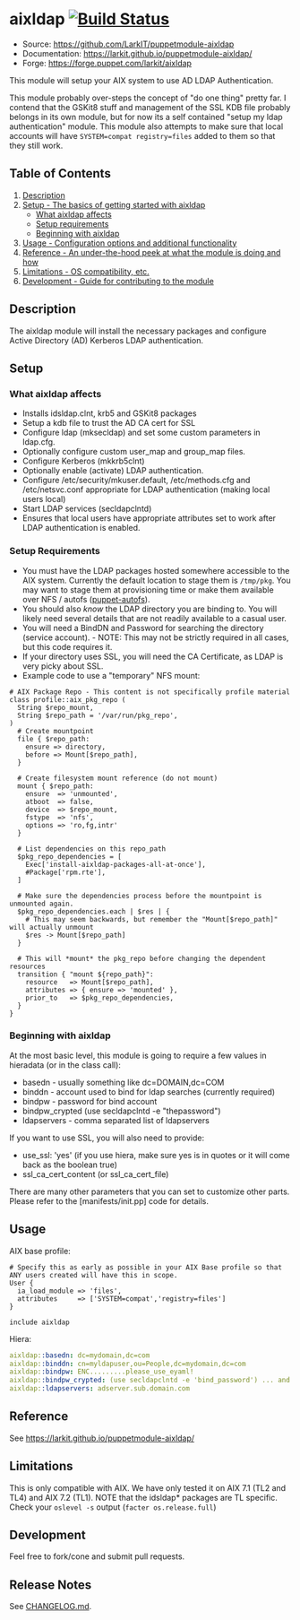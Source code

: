 # aixldap [![Build Status](https://travis-ci.org/LarkIT/puppetmodule-aixldap.svg?branch=master)](https://travis-ci.org/LarkIT/puppetmodule-aixldap)

* Source: https://github.com/LarkIT/puppetmodule-aixldap
* Documentation: https://larkit.github.io/puppetmodule-aixldap/
* Forge: https://forge.puppet.com/larkit/aixldap

This module will setup your AIX system to use AD LDAP Authentication.

This module probably over-steps the concept of "do one thing" pretty far. I contend that the GSKit8 stuff and management of the SSL KDB file probably belongs in its own module, but for now its a self contained "setup my ldap authentication" module. This module also attempts to make sure that local accounts will have `SYSTEM=compat registry=files` added to them so that they still work.

## Table of Contents

1. [Description](#description)
2. [Setup - The basics of getting started with aixldap](#setup)
    * [What aixldap affects](#what-aixldap-affects)
    * [Setup requirements](#setup-requirements)
    * [Beginning with aixldap](#beginning-with-aixldap)
3. [Usage - Configuration options and additional functionality](#usage)
4. [Reference - An under-the-hood peek at what the module is doing and how](#reference)
5. [Limitations - OS compatibility, etc.](#limitations)
6. [Development - Guide for contributing to the module](#development)

## Description

The aixldap module will install the necessary packages and configure Active Directory (AD) Kerberos LDAP authentication.

## Setup

### What aixldap affects

* Installs idsldap.clnt, krb5 and GSKit8 packages
* Setup a kdb file to trust the AD CA cert for SSL
* Configure ldap (mksecldap) and set some custom parameters in ldap.cfg.
* Optionally configure custom user_map and group_map files.
* Configure Kerberos (mkkrb5clnt)
* Optionally enable (activate) LDAP authentication.
* Configure /etc/security/mkuser.default, /etc/methods.cfg and /etc/netsvc.conf appropriate for LDAP authentication (making local users local)
* Start LDAP services (secldapclntd)
* Ensures that local users have appropriate attributes set to work after LDAP authentication is enabled.

### Setup Requirements

* You must have the LDAP packages hosted somewhere accessible to the AIX system. Currently the default location to stage them is `/tmp/pkg`. You may want to stage them at provisioning time or make them available over NFS / autofs ([puppet-autofs](https://forge.puppet.com/puppet/autofs)).
* You should also *know* the LDAP directory you are binding to. You will likely need several details that are not readily available to a casual user.
* You will need a BindDN and Password for searching the directory (service account). - NOTE: This may not be strictly required in all cases, but this code requires it.
* If your directory uses SSL, you will need the CA Certificate, as LDAP is very picky about SSL.
* Example code to use a "temporary" NFS mount:

```puppet
# AIX Package Repo - This content is not specifically profile material
class profile::aix_pkg_repo (
  String $repo_mount,
  String $repo_path = '/var/run/pkg_repo',
)
  # Create mountpoint
  file { $repo_path:
    ensure => directory,
    before => Mount[$repo_path],
  }

  # Create filesystem mount reference (do not mount)
  mount { $repo_path:
    ensure  => 'unmounted',
    atboot  => false,
    device  => $repo_mount,
    fstype  => 'nfs',
    options => 'ro,fg,intr'
  }

  # List dependencies on this repo_path
  $pkg_repo_dependencies = [
    Exec['install-aixldap-packages-all-at-once'],
    #Package['rpm.rte'],
  ]

  # Make sure the dependencies process before the mountpoint is unmounted again.
  $pkg_repo_dependencies.each | $res | {
    # This may seem backwards, but remember the "Mount[$repo_path]" will actually unmount
    $res -> Mount[$repo_path]
  }

  # This will *mount* the pkg_repo before changing the dependent resources
  transition { "mount ${repo_path}":
    resource   => Mount[$repo_path],
    attributes => { ensure => 'mounted' },
    prior_to   => $pkg_repo_dependencies,
  }
}
```

### Beginning with aixldap

At the most basic level, this module is going to require a few values in hieradata (or in the class call):

* basedn - usually something like dc=DOMAIN,dc=COM
* binddn - account used to bind for ldap searches (currently required)
* bindpw - password for bind account
* bindpw_crypted (use secldapclntd -e "thepassword")
* ldapservers - comma separated list of ldapservers

If you want to use SSL, you will also need to provide:

* use_ssl: 'yes' (if you use hiera, make sure yes is in quotes or it will come back as the boolean true)
* ssl_ca_cert_content (or ssl_ca_cert_file)

There are many other parameters that you can set to customize other parts. Please refer to the [manifests/init.pp] code for details.

## Usage

AIX base profile:

```puppet
# Specify this as early as possible in your AIX Base profile so that ANY users created will have this in scope.
User {
  ia_load_module => 'files',
  attributes     => ['SYSTEM=compat','registry=files']
}

include aixldap
```

Hiera:

```yaml
aixldap::basedn: dc=mydomain,dc=com
aixldap::binddn: cn=myldapuser,ou=People,dc=mydomain,dc=com
aixldap::bindpw: ENC.........please_use_eyaml!
aixldap::bindpw_crypted: (use secldapclntd -e 'bind_password') ... and maybe use eymal too?
aixldap::ldapservers: adserver.sub.domain.com
```

## Reference

See https://larkit.github.io/puppetmodule-aixldap/

## Limitations

This is only compatible with AIX. We have only tested it on AIX 7.1 (TL2 and TL4) and AIX 7.2 (TL1). NOTE that the idsldap* packages are TL specific. Check your `oslevel -s` output (`facter os.release.full`)

## Development

Feel free to fork/cone and submit pull requests.

## Release Notes

See [CHANGELOG.md](CHANGELOG.md).
